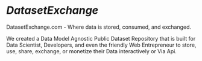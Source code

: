 # *DatasetExchange*
DatasetExchange.com - Where data is stored, consumed, and exchanged. 

We created a Data Model Agnostic Public Dataset Repository that is built for Data Scientist, Developers, and even the friendly Web Entrepreneur to store, use, share, exchange, or monetize their Data interactively or Via Api. 


